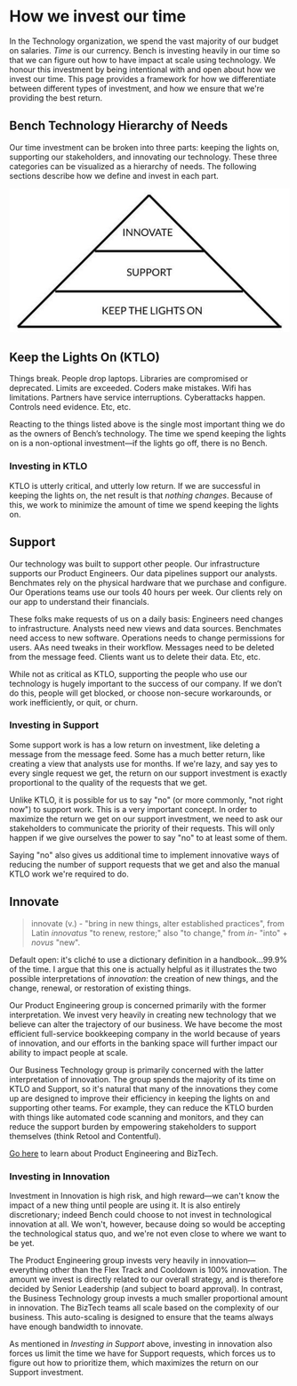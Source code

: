 # How we invest our time

In the Technology organization, we spend the vast majority of our budget on salaries. _Time_ is our currency. Bench is investing heavily in our time so that we can figure out how to have impact at scale using technology. We honour this investment by being intentional with and open about how we invest our time. This page provides a framework for how we differentiate between different types of investment, and how we ensure that we're providing the best return.

## Bench Technology Hierarchy of Needs

 Our time investment can be broken into three parts: keeping the lights on, supporting our stakeholders, and innovating our technology. These three categories can be visualized as a hierarchy of needs. The following sections describe how we define and invest in each part.

![Bench Technology Hierarchy of Needs](images/hierarchy-of-needs.jpg)

## Keep the Lights On (KTLO)

Things break. People drop laptops. Libraries are compromised or deprecated. Limits are exceeded. Coders make mistakes. Wifi has limitations. Partners have service interruptions. Cyberattacks happen. Controls need evidence. Etc, etc.

Reacting to the things listed above is the single most important thing we do as the owners of Bench’s technology. The time we spend keeping the lights on is a non-optional investment—if the lights go off, there is no Bench. 

### Investing in KTLO 

KTLO is utterly critical, and utterly low return. If we are successful in keeping the lights on, the net result is that _nothing changes_. Because of this, we work to minimize the amount of time we spend keeping the lights on.

## Support

Our technology was built to support other people. Our infrastructure supports our Product Engineers. Our data pipelines support our analysts. Benchmates rely on the physical hardware that we purchase and configure. Our Operations teams use our tools 40 hours per week. Our clients rely on our app to understand their financials.

These folks make requests of us on a daily basis: Engineers need changes to infrastructure. Analysts need new views and data sources. Benchmates need access to new software. Operations needs to change permissions for users. AAs need tweaks in their workflow. Messages need to be deleted from the message feed. Clients want us to delete their data. Etc, etc.

While not as critical as KTLO, supporting the people who use our technology is hugely important to the success of our company. If we don’t do this, people will get blocked, or choose non-secure workarounds, or work inefficiently, or quit, or churn. 

### Investing in Support 

Some support work is has a low return on investment, like deleting a message from the message feed. Some has a much better return, like creating a view that analysts use for months. If we're lazy, and say yes to every single request we get, the return on our support investment is exactly proportional to the quality of the requests that we get.

Unlike KTLO, it is possible for us to say "no" (or more commonly, "not right now") to support work. This is a very important concept. In order to maximize the return we get on our support investment, we need to ask our stakeholders to communicate the priority of their requests. This will only happen if we give ourselves the power to say "no" to at least some of them. 

Saying "no" also gives us additional time to implement innovative ways of reducing the number of support requests that we get and also the manual KTLO work we're required to do.

## Innovate

> innovate (v.) - "bring in new things, alter established practices", from Latin _innovatus_ "to renew, restore;" also "to change," from _in_- "into" + _novus_ "new".

Default open: it's cliché to use a dictionary definition in a handbook...99.9% of the time. I argue that this one is actually helpful as it illustrates the two possible interpretations of _innovation_: the creation of new things, and the change, renewal, or restoration of existing things.

Our Product Engineering group is concerned primarily with the former interpretation. We invest very heavily in creating new technology that we believe can alter the trajectory of our business. We have become the most efficient full-service bookkeeping company in the world because of years of innovation, and our efforts in the banking space will further impact our ability to impact people at scale.

Our Business Technology group is primarily concerned with the latter interpretation of innovation. The group spends the majority of its time on KTLO and Support, so it's natural that many of the innovations they come up are designed to improve their efficiency in keeping the lights on and supporting other teams. For example, they can reduce the KTLO burden with things like automated code scanning and monitors, and they can reduce the support burden by empowering stakeholders to support themselves (think Retool and Contentful).

[Go here](product-engineering-and-biztech.md) to learn about Product Engineering and BizTech.

### Investing in Innovation

Investment in Innovation is high risk, and high reward—we can't know the impact of a new thing until people are using it. It is also entirely discretionary; indeed Bench could choose to not invest in technological innovation at all. We won't, however, because doing so would be accepting the technological status quo, and we're not even close to where we want to be yet.

The Product Engineering group invests very heavily in innovation—everything other than the Flex Track and Cooldown is 100% innovation. The amount we invest is directly related to our overall strategy, and is therefore decided by Senior Leadership (and subject to board approval). In contrast, the Business Technology group invests a much smaller proportional amount in innovation. The BizTech teams all scale based on the complexity of our business. This auto-scaling is designed to ensure that the teams always have enough bandwidth to innovate.

As mentioned in _Investing in Support_ above, investing in innovation also forces us limit the time we have for Support requests, which forces us to figure out how to prioritize them, which maximizes the return on our Support investment.
